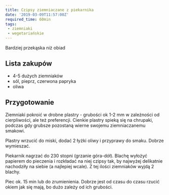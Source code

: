 ```yaml
---
title: Czipsy ziemniaczane z piekarnika
date: '2019-03-09T11:57:00Z'
required_time: 60min
tags:
 - ziemniaki
 - wegetariańskie
---
```


Bardziej przekąska niż obiad

<!---- splitter ---->

## Lista zakupów

- 4-5 dużych ziemniaków
- sól, pieprz, czerwona papryka
- oliwa

<!---- splitter ---->

## Przygotowanie

Ziemniaki pokroić w drobne plastry - grubości ok 1-2 mm w zależności od cierpliwości, ale też preferencji. Cienkie plastry spieką się na chrupaki, podczas gdy grubsze pozostaną wierne swojemu ziemniaczanemu smakowi.

Plastry wrzucić do miski, dodać 2 łyżki oliwy i przyprawy do smaku. Dobrze wymieszać.

Piekarnik nagrzać do 230 stopni (grzanie góra-dół).
Blachę wyłożyć papierem do pieczenia i rozkładać na niej czipsy tak, by najwyżej delikatnie nachodziły na siebie (a najlepiej wcale).
Z tej ilości ziemniaków wyjdą 2 blachy.

Piec ok. 15 min lub do zrumienienia. Dobrze jest od czasu do czasu rzucić okiem jak się mają, bo dużo zależy od ich grubości.
